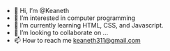 - 👋 Hi, I’m @Keaneth
- 👀 I’m interested in computer programming 
- 🌱 I’m currently learning HTML, CSS, and Javascript.
- 💞️ I’m looking to collaborate on ...
- 📫 How to reach me keaneth311@gmail.com

<!---
Keaneth/Keaneth is a ✨ special ✨ repository because its `README.md` (this file) appears on your GitHub profile.
You can click the Preview link to take a look at your changes.
--->
